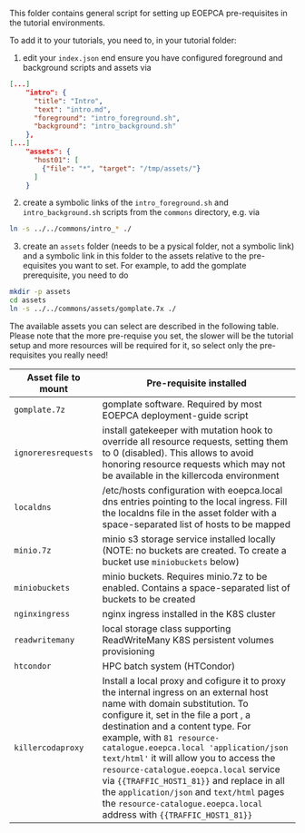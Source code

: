 This folder contains general script for setting up EOEPCA pre-requisites in the tutorial environments.

To add it to your tutorials, you need to, in your tutorial folder:

1. edit your `index.json` end ensure you have configured foreground and background scripts and assets via

```json
[...]
    "intro": {
      "title": "Intro",
      "text": "intro.md",
      "foreground": "intro_foreground.sh",
      "background": "intro_background.sh"
    },
[...]
    "assets": {
      "host01": [
        {"file": "*", "target": "/tmp/assets/"}
      ]
    }
```

2. create a symbolic links of the `intro_foreground.sh` and `intro_background.sh` scripts from the `commons` directory, e.g. via

```bash
ln -s ../../commons/intro_* ./
```

3. create an `assets` folder (needs to be a pysical folder, not a symbolic link) and a symbolic link in this folder to the assets relative to the pre-equisites you want to set. For example, to add the gomplate prerequisite, you need to do

```bash
mkdir -p assets
cd assets
ln -s ../../commons/assets/gomplate.7x ./
```
The available assets you can select are described in the following table. Please note that the more pre-requise you set, the slower will be the tutorial setup and more resources will be required for it, so select only the pre-requisites you really need!


| Asset file to mount | Pre-requisite installed |
| --- | --- |
| `gomplate.7z` | gomplate software. Required by most EOEPCA deployment-guide script |
| `ignoreresrequests` | install gatekeeper with mutation hook to override all resource requests, setting them to 0 (disabled). This allows to avoid honoring resource requests which may not be available in the killercoda environment |
| `localdns` | /etc/hosts configuration with eoepca.local dns entries pointing to the local ingress. Fill the localdns file in the asset folder with a space-separated list of hosts to be mapped |
| `minio.7z` | minio s3 storage service installed locally (NOTE: no buckets are created. To create a bucket use `miniobuckets` below) |
| `miniobuckets` | minio buckets. Requires minio.7z to be enabled. Contains a space-separated list of buckets to be created |
| `nginxingress` | nginx ingress installed in the K8S cluster |
| `readwritemany` | local storage class supporting ReadWriteMany K8S persistent volumes provisioning |
| `htcondor` | HPC batch system (HTCondor) |
| `killercodaproxy` | Install a local proxy and cofigure it to proxy the internal ingress on an external host name with domain substitution. To configure it, set in the file a port , a destination and a content type. For example, with `81 resource-catalogue.eoepca.local 'application/json text/html'` it will allow you to access the `resource-catalogue.eoepca.local` service via `{{TRAFFIC_HOST1_81}}` and replace in all the `application/json` and `text/html` pages the `resource-catalogue.eoepca.local` address with `{{TRAFFIC_HOST1_81}}` |
